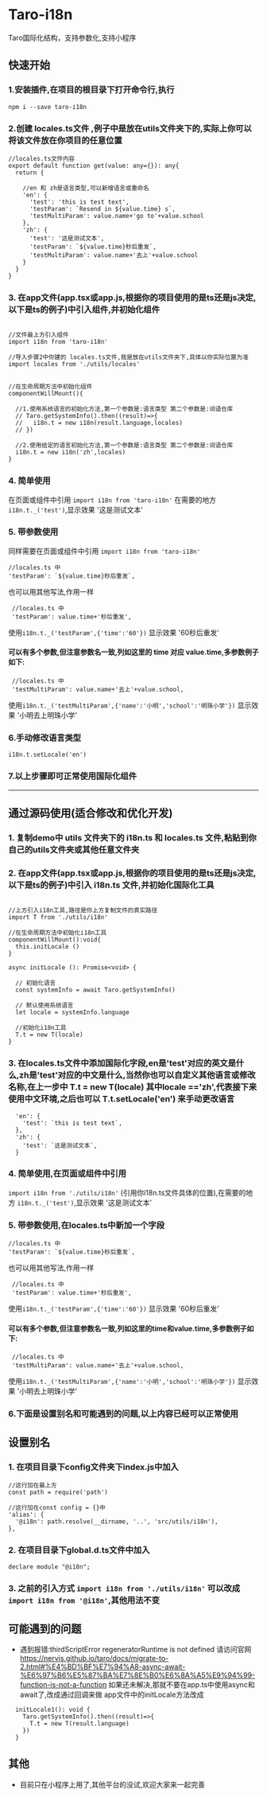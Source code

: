 # Taro-i18n
Taro国际化结构，支持参数化,支持小程序

## 快速开始
### 1.安装插件,在项目的根目录下打开命令行,执行 
```npm i --save taro-i18n```
### 2.创建 **locales.ts文件** ,例子中是放在utils文件夹下的,实际上你可以将该文件放在你项目的任意位置
```
//locales.ts文件内容
export default function get(value: any={}): any{
  return {

    //en 和 zh是语言类型,可以新增语言或重命名
    'en': {
      'test': 'this is test text',
      'testParam': `Resend in ${value.time} s`,
      'testMultiParam': value.name+'go to'+value.school
    },
    'zh': {
      'test': '这是测试文本',
      'testParam': `${value.time}秒后重发`,
      'testMultiParam': value.name+'去上'+value.school
    }
  }
}
```
### 3. 在**app文件**(**app.tsx**或**app.js**,根据你的项目使用的是ts还是js决定,以下是ts的例子)中引入组件,并初始化组件
  ```

//文件最上方引入组件
import i18n from 'taro-i18n'

//导入步骤2中你建的 locales.ts文件,我是放在utils文件夹下,具体以你实际位置为准
import locales from './utils/locales'


  //在生命周期方法中初始化组件
  componentWillMount(){

    //1.使用系统语言的初始化方法,第一个参数是:语言类型 第二个参数是:词语仓库
    // Taro.getSystemInfo().then((result)=>{
    //   i18n.t = new i18n(result.language,locales)
    // })

    //2.使用给定的语言初始化方法,第一个参数是:语言类型 第二个参数是:词语仓库
    i18n.t = new i18n('zh',locales)
  }
  ```
  ### 4. 简单使用
  在页面或组件中引用 `import i18n from 'taro-i18n'` 在需要的地方 `i18n.t._('test')`,显示效果 '这是测试文本'
 ### 5. 带参数使用
 同样需要在页面或组件中引用 `import i18n from 'taro-i18n'`
 ```
 //locales.ts 中
 'testParam': `${value.time}秒后重发`,
 ```
 也可以用其他写法,作用一样
 ```
  //locales.ts 中
  'testParam': value.time+'秒后重发',
 ```
 使用`i18n.t._('testParam',{'time':'60'})` 显示效果 '60秒后重发' 
 #### 可以有多个参数,但注意参数名一致,列如这里的 time 对应 value.time,多参数例子如下:
 ```
  //locales.ts 中
  'testMultiParam': value.name+'去上'+value.school,

 ```
  使用`i18n.t._('testMultiParam',{'name':'小明','school':'明珠小学'})` 显示效果 '小明去上明珠小学'

  ### 6.手动修改语言类型
  ```
  i18n.t.setLocale('en')
  ```
  ### 7.以上步骤即可正常使用国际化组件

  ***
## 通过源码使用(适合修改和优化开发)
### 1. 复制demo中 **utils** 文件夹下的 **i18n.ts** 和 **locales.ts** 文件,粘贴到你自己的utils文件夹或其他任意文件夹
### 2. 在**app文件**(**app.tsx**或**app.js**,根据你的项目使用的是ts还是js决定,以下是ts的例子)中引入 **i18n.ts** 文件,并初始化国际化工具
  ```

//上方引入i18n工具,路径是你上方复制文件的真实路径
import T from './utils/i18n'

  //在生命周期方法中初始化i18n工具
  componentWillMount():void{
    this.initLocale ()
  }
  
  async initLocale (): Promise<void> {

    // 初始化语言
    const systemInfo = await Taro.getSystemInfo()

    // 默认使用系统语言
    let locale = systemInfo.language 

    //初始化i18n工具
    T.t = new T(locale)
  }
  ```
  ### 3. 在locales.ts文件中添加国际化字段,en是'test'对应的英文是什么,zh是'test'对应的中文是什么,当然你也可以自定义其他语言或修改名称,在上一步中 **T.t = new T(locale)** 其中locale =='zh',代表接下来使用中文环境,之后也可以 **T.t.setLocale('en')** 来手动更改语言
  ```
    'en': {
      'test': `this is test text`,
    },
    'zh': {
      'test': `这是测试文本`,
    }
  ```
  ### 4. 简单使用,在页面或组件中引用
  `import i18n from './utils/i18n'`
  (引用你i18n.ts文件具体的位置),在需要的地方
  `i18n.t._('test')`,显示效果 '这是测试文本'
 ### 5. 带参数使用,在locales.ts中新加一个字段
 ```
 //locales.ts 中
 'testParam': `${value.time}秒后重发`,
 ```
 也可以用其他写法,作用一样
 ```
  //locales.ts 中
  'testParam': value.time+'秒后重发',
 ```
 使用`i18n.t._('testParam',{'time':'60'})` 显示效果 '60秒后重发' 
 #### 可以有多个参数,但注意参数名一致,列如这里的time和value.time,多参数例子如下:
 ```
  //locales.ts 中
  'testMultiParam': value.name+'去上'+value.school,

 ```
  使用`i18n.t._('testMultiParam',{'name':'小明','school':'明珠小学'})` 显示效果 '小明去上明珠小学'

  ### 6.下面是设置别名和可能遇到的问题,以上内容已经可以正常使用
  ## 设置别名
  ### 1. 在项目目录下config文件夹下index.js中加入
  ```
  //这行加在最上方
  const path = require('path')

  //这行加在const config = {}中
  'alias': {
    '@i18n': path.resolve(__dirname, '..', 'src/utils/i18n'),
  },
  ```
  ### 2. 在项目目录下global.d.ts文件中加入
  ```
  declare module "@i18n";
  ```
### 3. 之前的引入方式 `import i18n from './utils/i18n'` 可以改成 `import i18n from '@i18n'`,其他用法不变

## 可能遇到的问题

* 遇到报错:thirdScriptError regeneratorRuntime is not defined 请访问官网 https://nervjs.github.io/taro/docs/migrate-to-2.html#%E4%BD%BF%E7%94%A8-async-await-%E6%97%B6%E5%87%BA%E7%8E%B0%E6%8A%A5%E9%94%99-function-is-not-a-function   如果还未解决,那就不要在app.ts中使用async和await了,改成通过回调来做
app文件中的initLocale方法改成
```
  initLocale1(): void {
    Taro.getSystemInfo().then((result)=>{
      T.t = new T(result.language)
    })
  }
```
## 其他
* 目前只在小程序上用了,其他平台的没试,欢迎大家来一起完善




